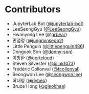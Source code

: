 # Contributors

* JupyterLab Bot ([@jupyterlab-bot](https://crowdin.com/profile/jupyterlab-bot))
* LeeSeongGyu ([@LeeSeongGyu](https://crowdin.com/profile/LeeSeongGyu))
* Hwanyong Lee ([@grbear](https://crowdin.com/profile/grbear))
* 민섭정 ([@jungminseob2](https://crowdin.com/profile/jungminseob2))
* Little Penguin ([@littlepenguin486](https://crowdin.com/profile/littlepenguin486))
* Dongook Son ([@donny-son](https://crowdin.com/profile/donny-son))
* 이창환 ([@oortcloud](https://crowdin.com/profile/oortcloud))
* Steven Silvester ([@blink1073](https://crowdin.com/profile/blink1073))
* Frédéric Collonval ([@fcollonval](https://crowdin.com/profile/fcollonval))
* Seongwon Lee ([@seongwon.lee](https://crowdin.com/profile/seongwon.lee))
* 허대영 ([@dyheo](https://crowdin.com/profile/dyheo))
* Bruce Hong ([@gieokhae](https://crowdin.com/profile/gieokhae))

